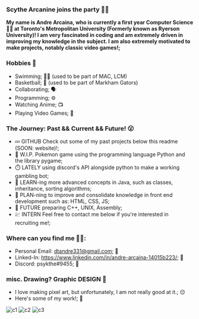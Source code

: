 ### Scythe Arcanine joins the party 👋🔥
**My name is Andre Arcaina, who is currently a first year Computer Science 👨‍💻 at Toronto's Metropolitan University (Formerly known as Ryerson University)! I am very fascinated in coding and am extremely driven in improving my knowledge in the subject. I am also extremely motivated to make projects, notably classic video games!;** 

### Hobbies 🤩 ###
- Swimming; 🏊‍♂️ (used to be part of MAC, LCM)
- Basketball; 🏀 (used to be part of Markham Gators)
- Collaborating; 🗣️ 
- Programming; ⚙️
- Watching Anime; 📺
- Playing Video Games; 🤭

### The Journey: Past && Current && Future! 😮 ###
- 💤 GITHUB Check out some of my past projects below this readme (SOON: website)!;
- 🔭 W.I.P. Pokemon game using the programming language Python and the library pygame;
- ⏱️ LATELY using discord's API alongside python to make a working gambling bot; 
- 🌱 LEARN-ing more advanced concepts in Java, such as classes, inheritance, sorting algorithms;
- 🤔 PLAN-ning to improve and consolidate knowledge in front end development such as: HTML, CSS, JS;
- 🤯 FUTURE preparing C++, UNIX, Assembly;
- 💹 INTERN Feel free to contact me below if you're interested in recruiting me!;

### Where can you find me 🧐🧐: ###
- Personal Email: dtandre331@gmail.com; 📩
- Linked-In: https://www.linkedin.com/in/andre-arcaina-14015b223/; 🔗
- Discord: psykthe#9455; 🤖

### misc. Drawing? Graphic DESIGN 👻 ###
- I love making pixel art, but unfortunately, I am not really good at it.; 😔
- Here's some of my work!; 🎨

![c1](https://user-images.githubusercontent.com/96299635/214715766-2d6ae7ae-4754-4f5f-984e-fb54ede02fa6.PNG)
![c2](https://user-images.githubusercontent.com/96299635/214715752-7547f592-6417-4053-8260-2e893146a25d.png)
![c3](https://user-images.githubusercontent.com/96299635/214715806-c27a82aa-b2cd-4bed-a14a-5c15e59f1cdc.png)
